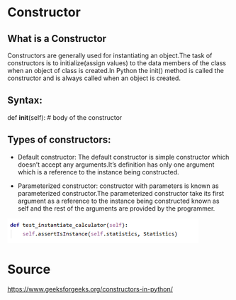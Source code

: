 # Constructor

## What is a Constructor

Constructors are generally used for instantiating an object.The task of constructors is to initialize(assign values) to the data members of the class when an object of class is created.In Python the init() method is called the constructor and is always called when an object is created.

## Syntax:
def __init__(self):
    # body of the constructor
    
## Types of constructors:

* Default constructor: The default constructor is simple constructor which doesn’t accept any arguments.It’s definition has only one argument which is a reference to the instance being constructed.

* Parameterized constructor: constructor with parameters is known as parameterized constructor.The parameterized constructor take its first argument as a reference to the instance being constructed known as self and the rest of the arguments are provided by the programmer.


<img src="https://github.com/Snehaphilip989/miniproject1/blob/master/Python%20Image/Instantiate.PNG" />


# Source 
https://www.geeksforgeeks.org/constructors-in-python/
